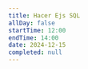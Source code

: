 ```yaml
---
title: Hacer Ejs SQL
allDay: false
startTime: 12:00
endTime: 14:00
date: 2024-12-15
completed: null
---
```

